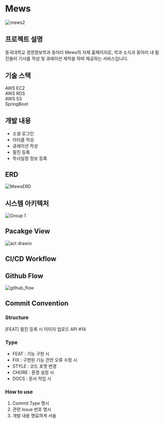# Mews
![mews2](https://user-images.githubusercontent.com/76556999/224526483-49968707-ea9f-4680-b45f-229eae680df5.png)

## 프로젝트 설명
동국대학교 경영정보학과 동아리 Mews의 자체 홈페이지로, 학과 소식과 동아리 내 필진들이 기사를 작성 및 큐레이션 제작을 하여 제공하는 서비스입니다.

## 기술 스택
AWS EC2  
AWS RDS  
AWS S3  
SpringBoot


## 개발 내용
- 소셜 로그인
- 아티클 작성
- 큐레이션 작성
- 필진 등록
- 학사일정 정보 등록

## ERD
![MewsERD](https://user-images.githubusercontent.com/76556999/224526366-9c1a94bc-1a3b-415b-aae5-d97378d437f4.png)


## 시스템 아키텍처
![Group 1](https://user-images.githubusercontent.com/43109589/224528215-337127ad-b57a-4557-8fe9-41c499f0cc74.jpg)


## Pacakge View
![act drawio](https://user-images.githubusercontent.com/76556999/224527310-4cc7a3c8-d040-4c7a-a243-ad72c8be4c90.png)



## CI/CD Workflow
  


## Github Flow
![github_flow](https://user-images.githubusercontent.com/76556999/224526506-f2e6770e-7197-46ac-b482-433148e8b49c.png)

  

## Commit Convention
### Structure
[FEAT] 필진 등록 시 이미지 업로드 API #14

### Type
- FEAT : 기능 구현 시
- FIX : 구현된 기능 관련 오류 수정 시
- STYLE : 코드 포맷 변경
- CHORE : 환경 설정 시
- DOCS : 문서 작업 시


### How to use
1. Commit Type 명시
2. 관련 Issue 번호 명시
3. 개발 내용 명료하게 서술
